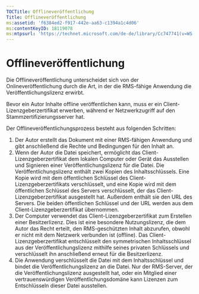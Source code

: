 ```yaml
---
TOCTitle: Offlineveröffentlichung
Title: Offlineveröffentlichung
ms:assetid: 'f6384ed2-f917-442e-aa63-c1394a1c4d06'
ms:contentKeyID: 18119078
ms:mtpsurl: 'https://technet.microsoft.com/de-de/library/Cc747741(v=WS.10)'
---
```


Offlineveröffentlichung
=======================

Die Offlineveröffentlichung unterscheidet sich von der Onlineveröffentlichung durch die Art, in der die RMS-fähige Anwendung die Veröffentlichungslizenz erwirbt.

Bevor ein Autor Inhalte offline veröffentlichen kann, muss er ein Client-Lizenzgeberzertifikat erwerben, während er Netzwerkzugriff auf den Stammzertifizierungsserver hat.

Der Offlineveröffentlichungsprozess besteht aus folgenden Schritten:

1.  Der Autor erstellt das Dokument mit einer RMS-fähigen Anwendung und gibt anschließend die Rechte und Bedingungen für den Inhalt an.
2.  Wenn der Autor die Datei speichert, ermöglicht das Client-Lizenzgeberzertifikat dem lokalen Computer oder Gerät das Ausstellen und Signieren einer Veröffentlichungslizenz für die Datei.
    Die Veröffentlichungslizenz enthält zwei Kopien des Inhaltsschlüssels. Eine Kopie wird mit dem öffentlichen Schlüssel des Client-Lizenzgeberzertifikats verschlüsselt, und eine Kopie wird mit dem öffentlichen Schlüssel des Servers verschlüsselt, der das Client-Lizenzgeberzertifikat ausgestellt hat. Außerdem enthält sie den URL des Servers. Die beiden öffentlichen Schlüssel und der URL werden aus dem Client-Lizenzgeberzertifikat übernommen.
3.  Der Computer verwendet das Client-Lizenzgeberzertifikat zum Erstellen einer Besitzerlizenz. Dies ist eine besondere Nutzungslizenz, die dem Autor das Recht erteilt, den RMS-geschützten Inhalt abzurufen, obwohl er nicht mit dem Netzwerk verbunden ist (offline). Das Client-Lizenzgeberzertifikat entschlüsselt den symmetrischen Inhaltsschlüssel aus der Veröffentlichungslizenz mithilfe seines privaten Schlüssels und verschlüsselt ihn anschließend erneut für die Besitzerlizenz.
4.  Die Anwendung verschlüsselt die Datei mit dem Inhaltsschlüssel und bindet die Veröffentlichungslizenz an die Datei. Nur der RMS-Server, der die Veröffentlichungslizenz ausgestellt hat, oder ein Mitglied einer vertrauenswürdigen Veröffentlichungsdomäne kann Lizenzen zum Entschlüsseln dieser Datei ausstellen.